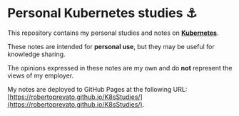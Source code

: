 # Personal Kubernetes studies ⚓

This repository contains my personal studies and notes on [**Kubernetes**](https://kubernetes.io/).

These notes are intended for **personal use**, but they may be useful for knowledge
sharing.

The opinions expressed in these notes are my own and do **not** represent the views of my
employer.

My notes are deployed to GitHub Pages at the following URL:
[https://robertoprevato.github.io/K8sStudies/](https://robertoprevato.github.io/K8sStudies/).
